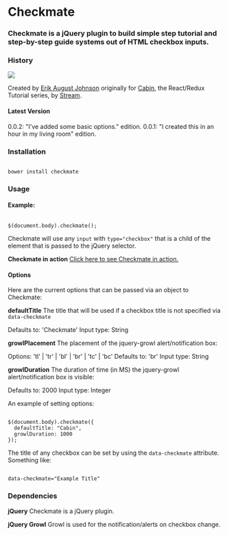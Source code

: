 <h1>Checkmate</h1>

<h3>Checkmate is a jQuery plugin to build simple step tutorial and step-by-step guide systems out of HTML checkbox inputs.</h3>

<h3>History</h3>

<img src="http://blog.getstream.io/wp-content/uploads/2016/06/Stream-Blue-Logo-.png" />

Created by <a href="http://www.erikaugust.com" target="_blank">Erik August Johnson</a> originally for <a href="http://cabin.getstream.io" target="_blank">Cabin</a>, the React/Redux Tutorial series, by <a href="https://getstream.io" target="_blank">Stream</a>.

<h4>Latest Version</h4>
0.0.2: "I've added some basic options." edition.
0.0.1: "I created this in an hour in my living room" edition.

<h3>Installation</h3>

<pre><code>
bower install checkmate
</code></pre>

<h3>Usage</h3>

<h4>Example:</h4>

<pre><code>
$(document.body).checkmate();
</code></pre>

Checkmate will use any <code>input</code> with <code>type="checkbox"</code> that is a child of the element that is 
passed to the jQuery selector.

<strong>Checkmate in action</strong> <a href="http://blog.getstream.io/cabin-react-redux-example-app-introduction/" target="_blank">Click here to see Checkmate in action.</a>

<h4>Options</h4>

Here are the current options that can be passed via an object to Checkmate:

<strong>defaultTitle</strong>
The title that will be used if a checkbox title is not specified via <code>data-checkmate</code>

Defaults to: 'Checkmate'
Input type: String

<strong>growlPlacement</strong>
The placement of the jquery-growl alert/notification box:

Options: 'tl' | 'tr' | 'bl' | 'br' | 'tc' | 'bc'
Defaults to: 'br'
Input type: String

<strong>growlDuration</strong>
The duration of time (in MS) the jquery-growl alert/notification box is visible:

Defaults to: 2000
Input type: Integer


An example of setting options:
<pre><code>
$(document.body).checkmate({
  defaultTitle: "Cabin",
  growlDuration: 1000
});
</code></pre>


The title of any checkbox can be set by using the <code>data-checkmate</code> attribute. Something like:

<pre><code>
data-checkmate="Example Title"
</code></pre>

<h3>Dependencies</h3>

<strong>jQuery</strong>
Checkmate is a jQuery plugin.

<strong>jQuery Growl</strong>
Growl is used for the notification/alerts on checkbox change.